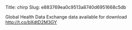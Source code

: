 Title: chirp
Slug: e883769ea0c9513a8740d6951668c5db

Global Health Data Exchange data available for download <a href="http://t.co/bXdtD2M3GY">http://t.co/bXdtD2M3GY</a>
